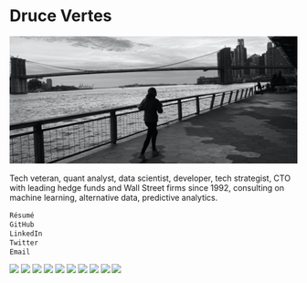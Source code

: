 # Druce Vertes

![Skyline banner image](github_banner.jpg "banner")

Tech veteran, quant analyst, data scientist, developer, tech strategist, CTO with leading hedge funds and Wall Street firms since 1992, consulting on machine learning, alternative data, predictive analytics.

    Résumé
    GitHub
    LinkedIn
    Twitter
    Email


<img src="https://img.shields.io/badge/Machine%20Learning-HexColor?logo=SimpleIconName&logoColor=ColorName&style=ShieldStyle"> <img src="https://img.shields.io/badge/Python-HexColor?logo=SimpleIconName&logoColor=ColorName&style=ShieldStyle"> <img src="https://img.shields.io/badge/R-HexColor?logo=SimpleIconName&logoColor=ColorName&style=ShieldStyle"> <img src="https://img.shields.io/badge/JavaScript-HexColor?logo=SimpleIconName&logoColor=ColorName&style=ShieldStyle"> <img src="https://img.shields.io/badge/Sklearn-HexColor?logo=SimpleIconName&logoColor=ColorName&style=ShieldStyle"> <img src="https://img.shields.io/badge/Keras-HexColor?logo=SimpleIconName&logoColor=ColorName&style=ShieldStyle"> <img src="https://img.shields.io/badge/TensorFlow-HexColor?logo=SimpleIconName&logoColor=ColorName&style=ShieldStyle"> <img src="https://img.shields.io/badge/Deep%20Learning-HexColor?logo=SimpleIconName&logoColor=ColorName&style=ShieldStyle"> <img src="https://img.shields.io/badge/NLP-HexColor?logo=SimpleIconName&logoColor=ColorName&style=ShieldStyle"> <img src="https://img.shields.io/badge/Data%20vizualization-HexColor?logo=SimpleIconName&logoColor=ColorName&style=ShieldStyle">

<!--
**druce/druce** is a ✨ _special_ ✨ repository because its `README.md` (this file) appears on your GitHub profile.

Here are some ideas to get you started:

- 🔭 I’m currently working on ...
- 🌱 I’m currently learning ...
- 👯 I’m looking to collaborate on ...
- 🤔 I’m looking for help with ...
- 💬 Ask me about ...
- 📫 How to reach me: ...
- 😄 Pronouns: ...
- ⚡ Fun fact: ...
-->
